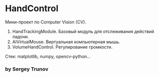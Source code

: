 # HandControl

Мини-проект по Computer Vision (CV).

1. HandTrackingModule. Базовый модуль для отслеживания действий ладони.
2. AIVirtualMouse. Виртуальная компьютерная мышь.
3. VolumeHandControl. Регулирование громкости.

Стек: matplotlib, numpy, opencv-python...

### by Sergey Trunov
